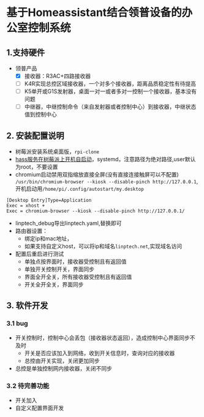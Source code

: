# 基于Homeassistant结合领普设备的办公室控制系统

## 1.支持硬件

- 领普产品
  - [x] 接收器：R3AC+四路接收器
  - [ ] K4R实现总控区域接收器，一个对多个接收器，距离品质稳定性有待提高
  - [ ] K5单开或G1S发射器，桌面一对一或者多对一控制一个接收器，基本没有问题
  - [ ] 中继器，中继控制命令（来自发射器或者控制中心）到接收器，中继状态值到控制中心

## 2. 安装配置说明

- 树莓派安装系统桌面版，`rpi-clone`
- [hass服务在树莓派上开机自启动](https://www.home-assistant.io/docs/autostart/systemd/)，systemd，注意路径为绝对路径,user默认为root，不要设置
- chromium启动禁用双指缩放直接全屏(没有直接连接触屏可以不配置) `/usr/bin/chromium-browser --kiosk --disable-pinch http://127.0.0.1`,开机启动用`/home/pi/.config/autostart/my.desktop`

```sehll
[Desktop Entry]Type=Application
Exec = xhost +
Exec = chromium-browser --kiosk --disable-pinch http://127.0.0.1/
```

- linptech_debug导出linptech.yaml,替换即可
- 路由器设置：
  - 绑定ip和mac地址，
  - 如果支持自定义host，可以将ip和域名`linptech.net`,实现域名访问
- 配置后重启进行测试
  - 单独点按界面时，接收器受控制且有返回值
  - 单独开关控制开关，界面同步
  - 界面全开全关，所有接收器受控制且有返回值
  - 开关全开全关，界面同步

## 3. 软件开发

### 3.1 bug

- 开关控制时，控制中心会丢包（接收器状态返回），造成控制中心界面同步不及时
  - 开关是否应该加入到网络，收到开关信息时，查询对应的接收器
  - 总控由开关实现，关闭更加同步
- 总控是单独控制网内接收器，关闭不同步

### 3.2 待完善功能

- 开关加入
- 自定义配置界面开发